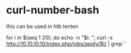 # curl-number-bash
this can be used in htb tenten 

for i in $(seq 1 20); do echo -n "$i: "; curl -s http://10.10.10.10/index.php/jobs/apply/$i/ | grep '<title>'; done

如果一个网页地址，某处不同的数字编号，就会进入不同的网页界面。显示出不同的新的一些标题。

这个小脚本。可以用来跑，免得一个个手打试。最后grep抓取出不同的标题。

也可根据其他不同的情况做些修改。
